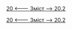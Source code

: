 [20 <--- ](20.md) [   Зміст   ](README.md) [--> 20.2](20_2.md)



[20 <--- ](20.md) [   Зміст   ](README.md) [--> 20.2](20_2.md)